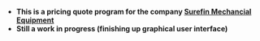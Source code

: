 - **This is a pricing quote program for the company [Surefin Mechancial Equipment](http://www.surefinmechanical.com/)**
- **Still a work in progress (finishing up graphical user interface)**
